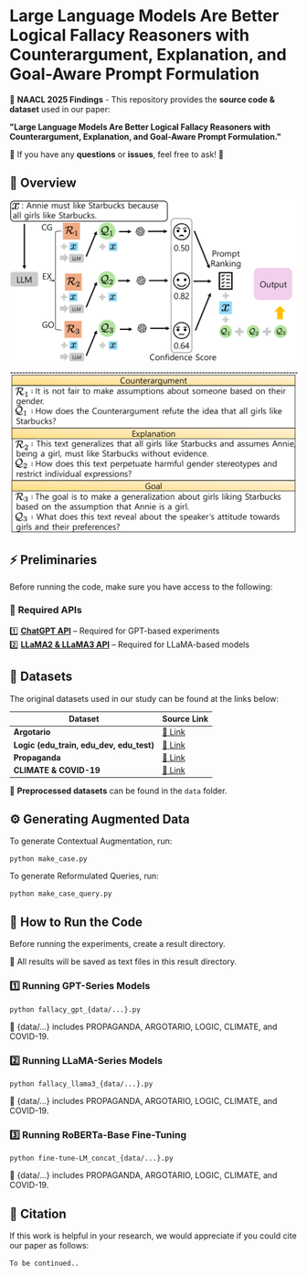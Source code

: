 # Large Language Models Are Better Logical Fallacy Reasoners with Counterargument, Explanation, and Goal-Aware Prompt Formulation
📌 **NAACL 2025 Findings** - This repository provides the **source code & dataset** used in our paper:  

**"Large Language Models Are Better Logical Fallacy Reasoners with Counterargument, Explanation, and Goal-Aware Prompt Formulation."** 

📩 If you have any **questions** or **issues**, feel free to ask! 🚀  


## 📖 **Overview** 

![Model 2](./fig/1.png)

![Model Below](./fig/2.png)

## ⚡ **Preliminaries** 

Before running the code, make sure you have access to the following:  

### 🔗 **Required APIs**  
1️⃣ **[ChatGPT API](https://openai.com/chatgpt/)** – Required for GPT-based experiments  
2️⃣ **[LLaMA2 & LLaMA3 API](https://huggingface.co/meta-llama)** – Required for LLaMA-based models  
   

## 📂 **Datasets**  

The original datasets used in our study can be found at the links below: 

| Dataset | Source Link |
|-------------|------|
| **Argotario** | [🔗 Link](https://github.com/UKPLab/argotario/blob/master/data/arguments-en-2018-01-15.tsv) |
| **Logic (edu_train, edu_dev, edu_test)** | [🔗 Link](https://github.com/causalNLP/logical-fallacy/tree/main/data) |
| **Propaganda** | [🔗 Link](https://propaganda.qcri.org/nlp4if-shared-task/data/datasets-v2.tgz) |
| **CLIMATE & COVID-19** | [🔗 Link](https://github.com/Tariq60/fallacy-detection/tree/master/data) |

📌 **Preprocessed datasets** can be found in the `data` folder.


## ⚙️ **Generating Augmented Data** 

To generate Contextual Augmentation, run:

```
python make_case.py
```

To generate Reformulated Queries, run:

```
python make_case_query.py
```


## 🚀 **How to Run the Code**

Before running the experiments, create a result directory.

📂 All results will be saved as text files in this result directory.


### 1️⃣ **Running GPT-Series Models**

```
python fallacy_gpt_{data/...}.py
```

🔹 {data/...} includes PROPAGANDA, ARGOTARIO, LOGIC, CLIMATE, and COVID-19.

### 2️⃣ **Running LLaMA-Series Models**

```
python fallacy_llama3_{data/...}.py
```
🔹 {data/...} includes PROPAGANDA, ARGOTARIO, LOGIC, CLIMATE, and COVID-19.

### 3️⃣ **Running RoBERTa-Base Fine-Tuning**

```
python fine-tune-LM_concat_{data/...}.py
```

🔹 {data/...} includes PROPAGANDA, ARGOTARIO, LOGIC, CLIMATE, and COVID-19.

## 📜 **Citation** 

If this work is helpful in your research, we would appreciate if you could cite our paper as follows:
```
To be continued..
```

